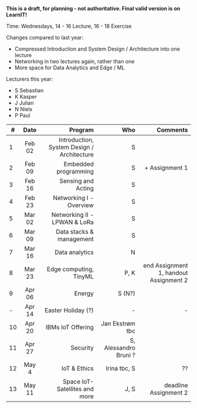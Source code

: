 __This is a draft, for planning - not authoritative. Final valid version is on LearnIT!__

Time: Wednesdays, 14 - 16 Lecture, 16 - 18 Exercise

Changes compared to last year:
  - Compressed Introduction and System Design / Architecture into one lecture
  - Networking in two lectures again, rather than one
  - More space for Data Analytics and Edge / ML
  
  Lecturers this year:
  - S Sebastian
  - K Kasper
  - J Julian
  - N Niels
  - P Paul



| #        | Date           | Program  | Who  | Comments  |
| ------------- |:-------------:| -----:|-----:|-----:|
| 1     | Feb 02 | Introduction, System Design / Architecture | S |   |
| 2     | Feb 09     |  Embedded programming  | S  | + Assignment 1  |
| 3     | Feb 16     |  Sensing and Acting |S| |S | |
| 4    | Feb 23     |   Networking I - Overview| S  | |
| 5    | Mar 02      |  Networking II - LPWAN & LoRa |S | |
| 6     | Mar 09      | Data stacks & management |S |  |
| 7    | Mar 16     |    Data analytics  | N |  |
| 8     | Mar 23      |   Edge computing, TinyML| P, K | end Assignment 1, handout Assignment 2 |
| 9     | Apr 06       |  Energy |S (N?)|  |
| -    | Apr 14   |   Easter Holiday (?) | - | - |
| 10     | Apr 20      |   IBMs IoT Offering |Jan Ekstrøm tbc | |
| 11     | Apr 27       |  Security |S, Alessandro Bruni ?|  |       
| 12   | May 4      | IoT & Ethics |Irina tbc, S| ?? |
| 13    | May 11     |   Space IoT- Satellites and more | J, S | deadline Assignment 2|


